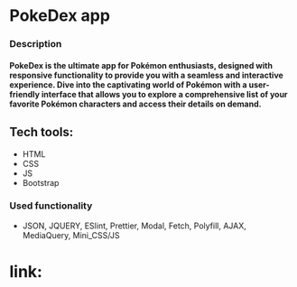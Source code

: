 # PokeDex app
### Description
#### PokeDex is the ultimate app for Pokémon enthusiasts, designed with responsive functionality to provide you with a seamless and interactive experience. Dive into the captivating world of Pokémon with a user-friendly interface that allows you to explore a comprehensive list of your favorite Pokémon characters and access their details on demand.
## Tech tools:
- HTML
- CSS
- JS
- Bootstrap
### Used functionality
- JSON, JQUERY, ESlint, Prettier, Modal, Fetch, Polyfill, AJAX, MediaQuery, Mini_CSS/JS
# link: 

